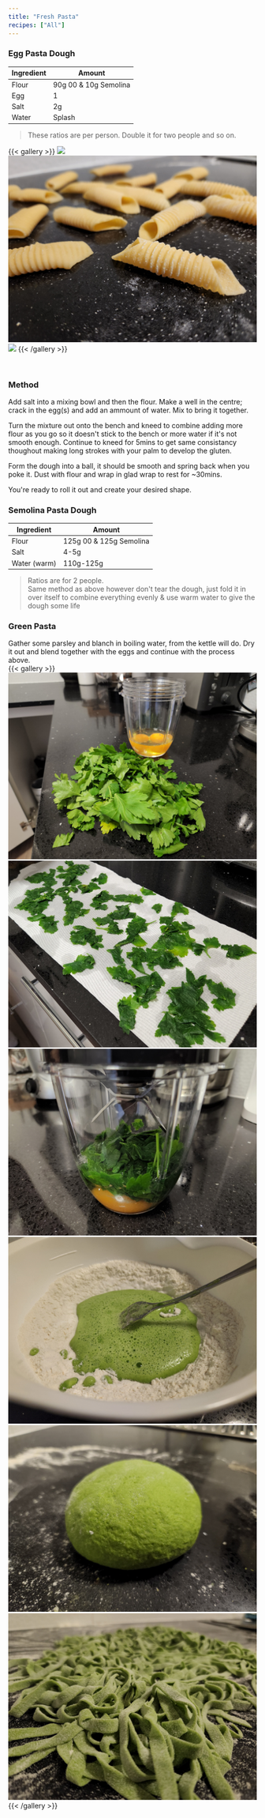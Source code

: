 ```yaml
---
title: "Fresh Pasta"
recipes: ["All"]
---
```


### Egg Pasta Dough

| Ingredient | Amount |
| ----- | ----- |
| Flour |  90g 00 & 10g Semolina |
| Egg |  1 |
| Salt |  2g |
| Water | Splash |

>These ratios are per person. Double it for two people and so on.

{{< gallery >}}
  <img src="gallery/pasta_shape1.jpg" class="grid-w33" />
  <img src="gallery/pasta_shape2.jpg" class="grid-w33" />
  <img src="gallery/pasta_shape3.jpg" class="grid-w33" />
{{< /gallery >}}

<br>

### Method

Add salt into a mixing bowl and then the flour. Make a well in the centre; crack in the egg(s) and add an ammount of water. Mix to bring it together.

Turn the mixture out onto the bench and kneed to combine adding more flour as you go so it doesn't stick to the bench or more water if it's not smooth enough. Continue to kneed for 5mins to get same consistancy thoughout making long strokes with your palm to develop the gluten.

Form the dough into a ball, it should be smooth and spring back when you poke it. Dust with flour and wrap in glad wrap to rest for ~30mins.

You're ready to roll it out and create your desired shape.

### Semolina Pasta Dough

| Ingredient | Amount |
| ----- | ----- |
| Flour |  125g 00 & 125g Semolina |
| Salt |  4-5g |
| Water (warm) | 110g-125g |

>Ratios are for 2 people. <br>Same method as above however don't tear the dough, just fold it in over itself to combine everything evenly & use warm water to give the dough some life

### Green Pasta

Gather some parsley and blanch in boiling water, from the kettle will do. Dry it out and blend together with the eggs and continue with the process above.
<br>
{{< gallery >}}
  <img src="gallery/green1.jpg" class="grid-w33" />
  <img src="gallery/green2.jpg" class="grid-w33" />
  <img src="gallery/green3.jpg" class="grid-w33" />
  <img src="gallery/green4.jpg" class="grid-w33" />
  <img src="gallery/green_dough.jpg" class="grid-w33" />
  <img src="gallery/green_pasta.jpg" class="grid-w33" />
{{< /gallery >}}
<br>


